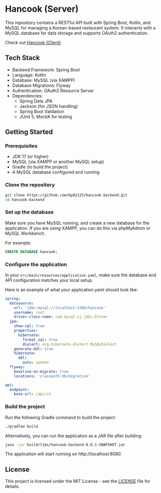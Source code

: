 # Hancook (Server)

This repository contains a RESTful API built with Spring Boot, Kotlin, and MySQL for managing a Korean-based restaurant system. It interacts with a MySQL database for data storage and supports OAuth2 authentication.

Check out [Hancook (Client)](https://github.com/bp82125/hancook-client)

## Tech Stack
- Backend Framework: Spring Boot
- Language: Kotlin
- Database: MySQL (via XAMPP)
- Database Migrations: Flyway
- Authentication: OAuth2 Resource Server
- Dependencies:
  - Spring Data JPA
  - Jackson (for JSON handling)
  - Spring Boot Validation
  - JUnit 5, MockK for testing
 
## Getting Started
### Prerequisites
- JDK 17 (or higher)
- MySQL (via XAMPP or another MySQL setup)
- Gradle (to build the project)
- A MySQL database configured and running
### Clone the repository
```bash
git clone https://github.com/bp82125/hancook-backend.git
cd hancook-backend
```
### Set up the database
Make sure you have MySQL running, and create a new database for the application. If you are using XAMPP, you can do this via phpMyAdmin or MySQL Workbench.

For example:
```sql
CREATE DATABASE hancook;
```

### Configure the application
In your `src/main/resources/application.yaml`, make sure the database and API configuration matches your local setup.

Here is an example of what your application.yaml should look like:
```yaml
spring:
  datasource:
    url: 'jdbc:mysql://localhost:3306/hancook'
    username: root
    driver-class-name: com.mysql.cj.jdbc.Driver
  jpa:
    show-sql: true
    properties:
      hibernate:
        format_sql: true
        dialect: org.hibernate.dialect.MySQLDialect
    generate-ddl: true
    hibernate:
      ddl:
        auto: update
  flyway:
    baseline-on-migrate: true
    locations: 'classpath:db/migration'

api:
  endpoint:
    base-url: /api/v1
```

### Build the project
Run the following Gradle command to build the project:
```bash
./gradlew build
```
Alternatively, you can run the application as a JAR file after building:
```bash
java -jar build/libs/hancook-backend-0.0.1-SNAPSHOT.jar
```
The application will start running on http://localhost:8080.

## License
This project is licensed under the MIT License - see the [LICENSE](./LICENSE) file for details.
